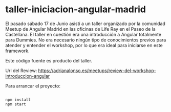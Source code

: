# taller-iniciacion-angular-madrid

El pasado sábado 17 de Junio asistí a un taller organizado por la comunidad Meetup de Angular Madrid
en las oficinas de Life Ray en el Paseo de la Castellana. El taller en cuestión era una introducción a
 Angular totalmente para Dummies. No era necesario ningún tipo de conocimientos previos para atender y
 entender el workshop, por lo que era ideal para iniciarse en este framework.

Este código fuente es producto del taller.

Url del Review: https://adrianalonso.es/meetups/review-del-workshop-introduccion-angular

Para arrancar el proyecto:

```

npm install
npm start

```

